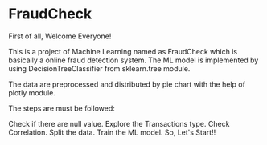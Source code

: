# FraudCheck

First of all, Welcome Everyone!

This is a project of Machine Learning named as FraudCheck which is basically a online fraud detection system. The ML model is implemented by using DecisionTreeClassifier from sklearn.tree module.

The data are preprocessed and distributed by pie chart with the help of plotly module.

The steps are must be followed:

Check if there are null value.
Explore the Transactions type.
Check Correlation.
Split the data.
Train the ML model.
So, Let's Start!!
